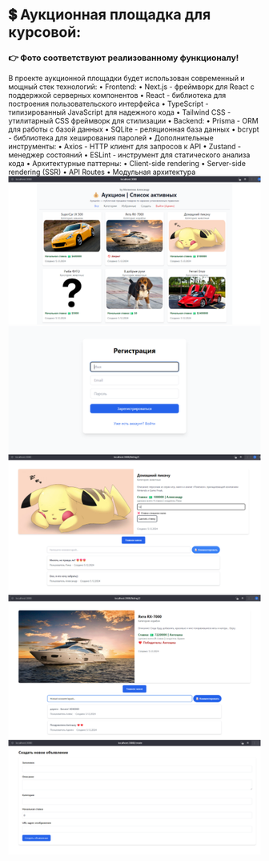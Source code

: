 # 💲 Аукционная площадка для курсовой:
### 👉 Фото соответствуют реализованному функционалу!
В проекте аукционной площадки будет использован современный и мощный стек технологий:
• Frontend:
•	Next.js - фреймворк для React с поддержкой серверных компонентов
•	React - библиотека для построения пользовательского интерфейса
•	TypeScript - типизированный JavaScript для надежного кода
•	Tailwind CSS - утилитарный CSS фреймворк для стилизации
• Backend:
•	Prisma - ORM для работы с базой данных
•	SQLite - реляционная база данных
•	bcrypt - библиотека для хеширования паролей
• Дополнительные инструменты:
•	Axios - HTTP клиент для запросов к API
•	Zustand - менеджер состояний
•	ESLint - инструмент для статического анализа кода
• Архитектурные паттерны:
•	Client-side rendering
•	Server-side rendering (SSR)
•	API Routes
•	Модульная архитектура
<img src="1.png">
<img src="2.png">
<img src="5.png">
<img src="6.png">
<img src="3.png">
